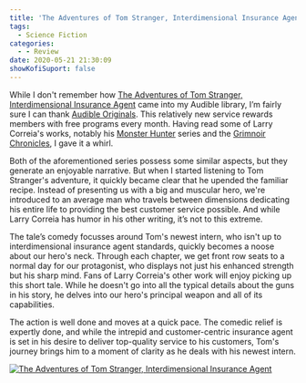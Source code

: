 ```yaml
---
title: 'The Adventures of Tom Stranger, Interdimensional Insurance Agent'
tags:
  - Science Fiction
categories:
  - - Review
date: 2020-05-21 21:30:09
showKofiSuport: false
---
```


While I don't remember how [The Adventures of Tom Stranger, Interdimensional Insurance Agent](https://www.audible.com/pd/The-Adventures-of-Tom-Stranger-Interdimensional-Insurance-Agent-Audiobook/B01D0FJOAI) came into my Audible library, I’m fairly sure I can thank [Audible Originals](https://www.audible.com/ep/audible-originals). This relatively new service rewards members with free programs every month. Having read some of Larry Correia's works, notably his [Monster Hunter](https://www.audible.com/series/Monster-Hunter-Audiobooks/B006K1QVNS) series and the [Grimnoir Chronicles](https://www.audible.com/series/Grimnoir-Chronicles-Audiobooks/B007B4S7OE), I gave it a whirl. 

Both of the aforementioned series possess some similar aspects, but they generate an enjoyable narrative. But when I started listening to Tom Stranger's adventure, it quickly became clear that he upended the familiar recipe.<!-- more --> Instead of presenting us with a big and muscular hero, we're introduced to an average man who travels between dimensions dedicating his entire life to providing the best customer service possible. And while Larry Correia has humor in his other writing, it’s not to this extreme. 

The tale’s comedy focusses around Tom's newest intern, who isn't up to interdimensional insurance agent standards, quickly becomes a noose about our hero's neck. Through each chapter, we get front row seats to a normal day for our protagonist, who displays not just his enhanced strength but his sharp mind. Fans of Larry Correia's other work will enjoy picking up this short tale. While he doesn't go into all the typical details about the guns in his story, he delves into our hero's principal weapon and all of its capabilities.
 
The action is well done and moves at a quick pace. The comedic relief is expertly done, and while the intrepid and customer-centric insurance agent is set in his desire to deliver top-quality service to his customers, Tom's journey brings him to a moment of clarity as he deals with his newest intern. 

<div class="center">

[![The Adventures of Tom Stranger, Interdimensional Insurance Agent](./tom-stranger.jpg "The Adventures of Tom Stranger, Interdimensional Insurance Agent")](https://www.audible.com/pd/The-Adventures-of-Tom-Stranger-Interdimensional-Insurance-Agent-Audiobook/B01D0FJOAI)

</div>